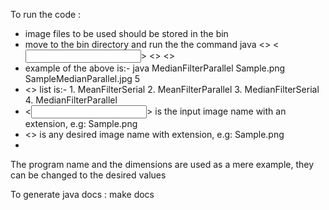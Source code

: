 To run the code :
- image files to be used should be stored in the bin
- move to the bin directory and run the the command java <<program name>> <<input image name>> <<desired output image name>> <<window size>>
- example of the above is:- java MedianFilterParallel Sample.png SampleMedianParallel.jpg 5
- <<program name>> list is:- 1. MeanFilterSerial
                             2. MeanFilterParallel
                             3. MedianFilterSerial
                             4. MedianFilterParallel
- <<input image name>> is the input image name with an extension, e.g: Sample.png
- <<desired output image name>> is any desired image name with extension, e.g: Sample.png
- 

The program name and the dimensions are used as a mere example, they can be changed to the desired values

To generate java docs :
    make docs
    
